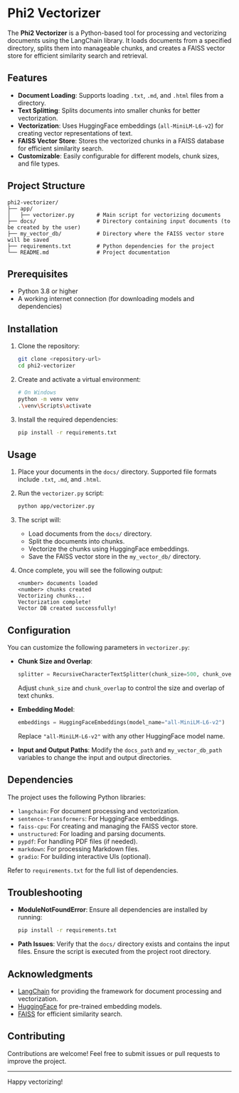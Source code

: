# Phi2 Vectorizer

The **Phi2 Vectorizer** is a Python-based tool for processing and vectorizing documents using the LangChain library. It loads documents from a specified directory, splits them into manageable chunks, and creates a FAISS vector store for efficient similarity search and retrieval.

## Features

- **Document Loading**: Supports loading `.txt`, `.md`, and `.html` files from a directory.
- **Text Splitting**: Splits documents into smaller chunks for better vectorization.
- **Vectorization**: Uses HuggingFace embeddings (`all-MiniLM-L6-v2`) for creating vector representations of text.
- **FAISS Vector Store**: Stores the vectorized chunks in a FAISS database for efficient similarity search.
- **Customizable**: Easily configurable for different models, chunk sizes, and file types.

## Project Structure

```
phi2-vectorizer/
├── app/
│   ├── vectorizer.py       # Main script for vectorizing documents
├── docs/                   # Directory containing input documents (to be created by the user)
├── my_vector_db/           # Directory where the FAISS vector store will be saved
├── requirements.txt        # Python dependencies for the project
└── README.md               # Project documentation
```

## Prerequisites

- Python 3.8 or higher
- A working internet connection (for downloading models and dependencies)

## Installation

1. Clone the repository:
   ```bash
   git clone <repository-url>
   cd phi2-vectorizer
   ```

2. Create and activate a virtual environment:
   ```bash
   # On Windows
   python -m venv venv
   .\venv\Scripts\activate
   ```

3. Install the required dependencies:
   ```bash
   pip install -r requirements.txt
   ```

## Usage

1. Place your documents in the `docs/` directory. Supported file formats include `.txt`, `.md`, and `.html`.

2. Run the `vectorizer.py` script:
   ```bash
   python app/vectorizer.py
   ```

3. The script will:
   - Load documents from the `docs/` directory.
   - Split the documents into chunks.
   - Vectorize the chunks using HuggingFace embeddings.
   - Save the FAISS vector store in the `my_vector_db/` directory.

4. Once complete, you will see the following output:
   ```
   <number> documents loaded
   <number> chunks created
   Vectorizing chunks...
   Vectorization complete!
   Vector DB created successfully!
   ```

## Configuration

You can customize the following parameters in `vectorizer.py`:

- **Chunk Size and Overlap**:
  ```python
  splitter = RecursiveCharacterTextSplitter(chunk_size=500, chunk_overlap=50)
  ```
  Adjust `chunk_size` and `chunk_overlap` to control the size and overlap of text chunks.

- **Embedding Model**:
  ```python
  embeddings = HuggingFaceEmbeddings(model_name="all-MiniLM-L6-v2")
  ```
  Replace `"all-MiniLM-L6-v2"` with any other HuggingFace model name.

- **Input and Output Paths**:
  Modify the `docs_path` and `my_vector_db_path` variables to change the input and output directories.

## Dependencies

The project uses the following Python libraries:

- `langchain`: For document processing and vectorization.
- `sentence-transformers`: For HuggingFace embeddings.
- `faiss-cpu`: For creating and managing the FAISS vector store.
- `unstructured`: For loading and parsing documents.
- `pypdf`: For handling PDF files (if needed).
- `markdown`: For processing Markdown files.
- `gradio`: For building interactive UIs (optional).

Refer to `requirements.txt` for the full list of dependencies.

## Troubleshooting

- **ModuleNotFoundError**: Ensure all dependencies are installed by running:
  ```bash
  pip install -r requirements.txt
  ```

- **Path Issues**: Verify that the `docs/` directory exists and contains the input files. Ensure the script is executed from the project root directory.


## Acknowledgments

- [LangChain](https://github.com/hwchase17/langchain) for providing the framework for document processing and vectorization.
- [HuggingFace](https://huggingface.co/) for pre-trained embedding models.
- [FAISS](https://github.com/facebookresearch/faiss) for efficient similarity search.

## Contributing

Contributions are welcome! Feel free to submit issues or pull requests to improve the project.

---
Happy vectorizing!